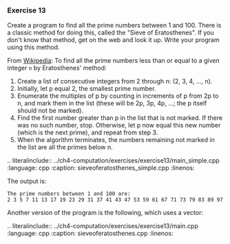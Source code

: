### Exercise 13

Create a program to find all the prime numbers between 1 and 100. 
There is a classic method for doing this, called the "Sieve of Eratosthenes".
If you don't know that method, get on the web and look it up. 
Write your program using this method.

From [Wikipedia](https://en.wikipedia.org/wiki/Sieve_of_Eratosthenes):
To find all the prime numbers less than or equal to a given integer `n` by Eratosthenes' method:

1. Create a list of consecutive integers from 2 through n: (2, 3, 4, ..., n).
2. Initially, let p equal 2, the smallest prime number.
3. Enumerate the multiples of p by counting in increments of p from 2p to n, and mark them in the list (these will be 2p, 3p, 4p, ...; the p itself should not be marked).
4. Find the first number greater than p in the list that is not marked. If there was no such number, stop. Otherwise, let p now equal this new number (which is the next prime), and repeat from step 3.
5. When the algorithm terminates, the numbers remaining not marked in the list are all the primes below n.


.. literalinclude:: ../ch4-computation/exercises/exercise13/main_simple.cpp
   :language: cpp
   :caption: sieveoferatosthenes_simple.cpp
   :linenos:

The output is:

```
The prime numbers between 1 and 100 are:
2 3 5 7 11 13 17 19 23 29 31 37 41 43 47 53 59 61 67 71 73 79 83 89 97 
```


Another version of the program is the following, which uses a vector: 

.. literalinclude:: ../ch4-computation/exercises/exercise13/main.cpp
   :language: cpp
   :caption: sieveoferatosthenes.cpp
   :linenos:


